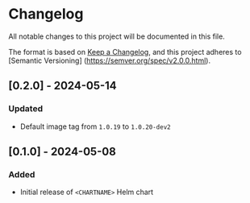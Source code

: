 # Changelog

All notable changes to this project will be documented in this file.

The format is based on [Keep a Changelog](https://keepachangelog.com/en/1.0.0/),
and this project adheres to [Semantic Versioning]
(https://semver.org/spec/v2.0.0.html).

## [0.2.0] - 2024-05-14

### Updated

- Default image tag from `1.0.19` to `1.0.20-dev2`

## [0.1.0] - 2024-05-08

### Added

- Initial release of `<CHARTNAME>` Helm chart
